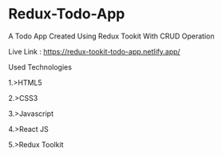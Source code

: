 # Redux-Todo-App

A Todo App Created Using Redux Tookit With CRUD Operation

Live Link : https://redux-tookit-todo-app.netlify.app/

Used Technologies 

1.>HTML5

2.>CSS3

3.>Javascript

4.>React JS

5.>Redux Toolkit
